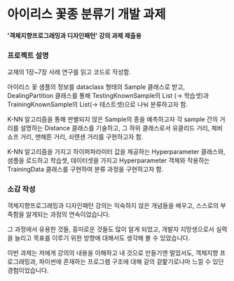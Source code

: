 # 아이리스 꽃종 분류기 개발 과제 
#### '객체지향프로그래밍과 디자인패턴' 강의 과제 제출용


### 프로젝트 설명
교재의 1장~7장 사례 연구를 읽고 코드로 작성함.


아이리스 꽃 샘플의 정보를 dataclass 형태의 Sample 클래스로 받고, DealingPartition 클래스를 통해 TestingKnownSample의 List (-> 학습셋)과  TrainingKnownSample의 List(-> 테스트셋)으로 나눠 분류하고자 함.


K-NN 알고리즘을 통해 판별되지 않은 Sample의 종을 예측하고자 각 sample 간의 거리를 설명하는 Distance 클래스를 기술하고, 그 하위 클래스로서 유클리드 거리, 체비쇼프 거리, 맨해튼 거리, 쇠렌센 거리를 구현하고자 함.


K-NN 알고리즘을 가지고 하이퍼파라미터 값을 제공하는 Hyperparameter 클래스와, 샘플을 로드하고 학습셋, 데이터셋을 가지고 Hyperparameter 객체와 작용하는 TrainingData 클래스를 구현하여 분류 과정을 구현하고자 함.


### 소감 작성
객체지향프로그래밍과 디자인패턴 강의는 익숙하지 않은 개념들을 배우고, 스스로의 부족함을 알게되는 과정의 연속이었습니다.


그 과정에서 유용한 것들, 흥미로운 것들도 많이 알게 되었고, 개발자 지망생으로서 실력을 늘리고 목표를 이루기 위한 방향에 대해서도 생각해 볼 수 있었습니다.


이번 과제는 저에게 강의의 내용을 이해하고 내 것으로 만들기엔 멀었서도, 객체지향 프로그래밍과, 파이썬에 존재하는 프로그램 구조에 대해 겉의 겉핥기로나마 느낄 수 있던 경험이었습니다.


